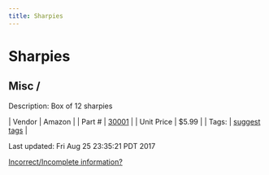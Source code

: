 ```yaml
---
title: Sharpies
---
```


# Sharpies
## Misc / 
Description: 	Box of 12 sharpies 

| Vendor | Amazon | 
| Part # | [30001](http://www.amazon.com/Sharpie-Point-Permanent-Markers-30001/dp/B00006IFHD/ref=sr_1_1?s=office-products&ie=UTF8&qid=1446016324&sr=1-1&keywords=sharpies) | 
| Unit Price | $5.99 | 
| Tags: | [suggest tags](https://docs.google.com/forms/d/e/1FAIpQLSeWyY8v3RgOty-MyWmh9U0iivNYN_molChYyS-0U-o-kOAv_g/viewform) | 

Last updated: Fri Aug 25 23:35:21 PDT 2017

 [Incorrect/Incomplete information?](https://docs.google.com/forms/d/e/1FAIpQLSeWyY8v3RgOty-MyWmh9U0iivNYN_molChYyS-0U-o-kOAv_g/viewform)